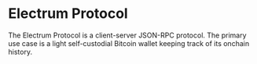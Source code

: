 # Electrum Protocol

The Electrum Protocol is a client-server JSON-RPC protocol.
The primary use case is a light self-custodial Bitcoin wallet keeping track of its onchain history.
